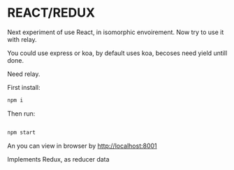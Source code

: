 # REACT/REDUX

Next experiment of use React, in isomorphic envoirement. Now try to use it with relay.

You could use express or koa, by default uses koa, becoses need yield untill done.

Need relay.

First install:
```bash
npm i
```

Then run:

```bash

npm start
```
An you can view in browser by
[http://localhost:8001](http://localhost:8001)

Implements Redux, as reducer data
